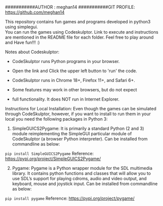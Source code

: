 ###########AUTHOR : meghan14
###########GIT PROFILE: https://github.com/meghan14

This repository contains fun games and programs developed in python3 using simplegui.  
You can run the games using Codeskulptor. Link to execute and instructions are mentioned in the README file for each folder. 
Feel free to play around and Have fun!!! :) 

Notes about Codeskulptor:
* CodeSkulptor runs Python programs in your browser.
* Open the link and Click the upper left button to 'run' the code.

* CodeSkulptor runs in Chrome 18+, Firefox 11+, and Safari 6+.
* Some features may work in other browsers, but do not expect
* full functionality.  It does NOT run in Internet Explorer. 

Instructions for Local Installation:
Even though the games can be simulated through CodeSkulptor, however, if you want to install to run 
them in your local you need the following packages in Python 3:
1) SimpleGUICS2Pygame:  It is primarily a standard Python (2 and 3) module reimplementing the SimpleGUI particular module of CodeSkulptor (a browser Python interpreter). Can be installed from commandline as below:

`pip install SimpleGUICS2Pygame`
Reference: https://pypi.org/project/SimpleGUICS2Pygame/

2) Pygame: Pygame is a Python wrapper module for the SDL multimedia library. It contains python functions and classes that will allow you to use SDL’s support for playing cdroms, audio and video output, and keyboard, mouse and joystick input. Can be installed from commandline as below:

`pip install pygame`
Reference: https://pypi.org/project/pygame/
 